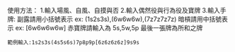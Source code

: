 使用方法：
1.輸入場風、自風、自摸與否
2.輸入偶然役與行為役及寶牌
3.輸入手牌:
    副露請用小括號表示 ex: (1s2s3s),(6w6w6w),(7z7z7z7z)
    暗槓請用中括號表示 ex: [6w6w6w6w]
    赤寶牌請輸入為 5s,5w,5p
    最後一張牌為所和之牌
    
    範例輸入:1s2s3s(4s5s6s)7p8p9p[6z6z6z6z]9s9s

